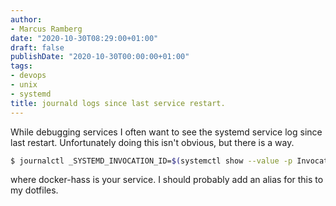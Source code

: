 ```yaml
---
author:
- Marcus Ramberg
date: "2020-10-30T08:29:00+01:00"
draft: false
publishDate: "2020-10-30T00:00:00+01:00"
tags:
- devops
- unix
- systemd
title: journald logs since last service restart.
---
```


While debugging services I often want to see the systemd service log since last restart. Unfortunately doing this isn't obvious, but there is a way.

```bash
$ journalctl _SYSTEMD_INVOCATION_ID=$(systemctl show --value -p InvocationID docker-hass)
```

where docker-hass is your service. I should probably add an alias for this to my dotfiles.
